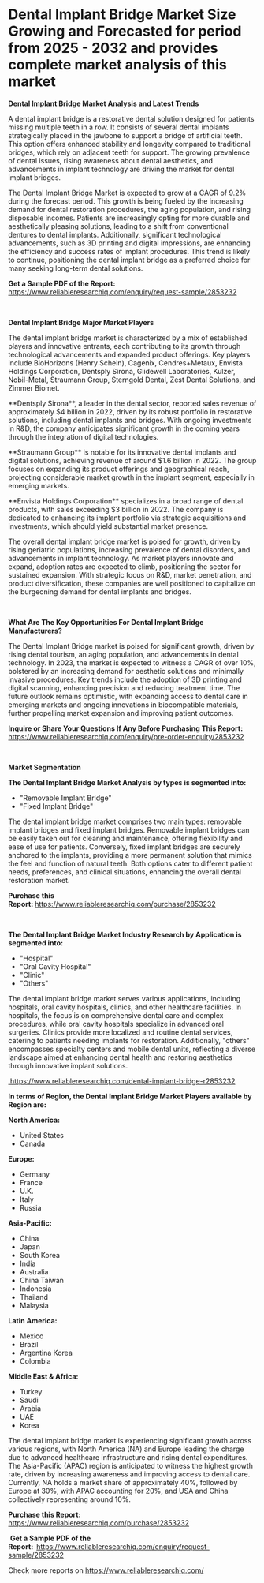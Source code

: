 <p><h1>Dental Implant Bridge Market Size Growing and Forecasted for period from 2025 - 2032 and provides complete market analysis of this market</h1></p><p><strong>Dental Implant Bridge Market Analysis and Latest Trends</strong></p>
<p><p>A dental implant bridge is a restorative dental solution designed for patients missing multiple teeth in a row. It consists of several dental implants strategically placed in the jawbone to support a bridge of artificial teeth. This option offers enhanced stability and longevity compared to traditional bridges, which rely on adjacent teeth for support. The growing prevalence of dental issues, rising awareness about dental aesthetics, and advancements in implant technology are driving the market for dental implant bridges.</p><p>The Dental Implant Bridge Market is expected to grow at a CAGR of 9.2% during the forecast period. This growth is being fueled by the increasing demand for dental restoration procedures, the aging population, and rising disposable incomes. Patients are increasingly opting for more durable and aesthetically pleasing solutions, leading to a shift from conventional dentures to dental implants. Additionally, significant technological advancements, such as 3D printing and digital impressions, are enhancing the efficiency and success rates of implant procedures. This trend is likely to continue, positioning the dental implant bridge as a preferred choice for many seeking long-term dental solutions.</p></p>
<p><strong>Get a Sample PDF of the Report:&nbsp;</strong> <a href="https://www.reliableresearchiq.com/enquiry/request-sample/2853232?utm_campaign=3171&utm_medium=2&utm_source=Github&utm_content=ia&utm_term=11032025&utm_id=dental-implant-bridge">https://www.reliableresearchiq.com/enquiry/request-sample/2853232</a></p>
<p>&nbsp;</p>
<p><strong>Dental Implant Bridge Major Market Players</strong></p>
<p><p>The dental implant bridge market is characterized by a mix of established players and innovative entrants, each contributing to its growth through technological advancements and expanded product offerings. Key players include BioHorizons (Henry Schein), Cagenix, Cendres+Metaux, Envista Holdings Corporation, Dentsply Sirona, Glidewell Laboratories, Kulzer, Nobil-Metal, Straumann Group, Sterngold Dental, Zest Dental Solutions, and Zimmer Biomet.</p><p>**Dentsply Sirona**, a leader in the dental sector, reported sales revenue of approximately $4 billion in 2022, driven by its robust portfolio in restorative solutions, including dental implants and bridges. With ongoing investments in R&D, the company anticipates significant growth in the coming years through the integration of digital technologies.</p><p>**Straumann Group** is notable for its innovative dental implants and digital solutions, achieving revenue of around $1.6 billion in 2022. The group focuses on expanding its product offerings and geographical reach, projecting considerable market growth in the implant segment, especially in emerging markets.</p><p>**Envista Holdings Corporation** specializes in a broad range of dental products, with sales exceeding $3 billion in 2022. The company is dedicated to enhancing its implant portfolio via strategic acquisitions and investments, which should yield substantial market presence.</p><p>The overall dental implant bridge market is poised for growth, driven by rising geriatric populations, increasing prevalence of dental disorders, and advancements in implant technology. As market players innovate and expand, adoption rates are expected to climb, positioning the sector for sustained expansion. With strategic focus on R&D, market penetration, and product diversification, these companies are well positioned to capitalize on the burgeoning demand for dental implants and bridges.</p></p>
<p>&nbsp;</p>
<p><strong>What Are The Key Opportunities For Dental Implant Bridge Manufacturers?</strong></p>
<p><p>The Dental Implant Bridge market is poised for significant growth, driven by rising dental tourism, an aging population, and advancements in dental technology. In 2023, the market is expected to witness a CAGR of over 10%, bolstered by an increasing demand for aesthetic solutions and minimally invasive procedures. Key trends include the adoption of 3D printing and digital scanning, enhancing precision and reducing treatment time. The future outlook remains optimistic, with expanding access to dental care in emerging markets and ongoing innovations in biocompatible materials, further propelling market expansion and improving patient outcomes.</p></p>
<p><strong>Inquire or Share Your Questions If Any Before Purchasing This Report:</strong> <a href="https://www.reliableresearchiq.com/enquiry/pre-order-enquiry/2853232?utm_campaign=3171&utm_medium=2&utm_source=Github&utm_content=ia&utm_term=11032025&utm_id=dental-implant-bridge">https://www.reliableresearchiq.com/enquiry/pre-order-enquiry/2853232</a></p>
<p>&nbsp;</p>
<p><strong>Market Segmentation</strong></p>
<p><strong>The Dental Implant Bridge Market Analysis by types is segmented into:</strong></p>
<p><ul><li>"Removable Implant Bridge"</li><li>"Fixed Implant Bridge"</li></ul></p>
<p><p>The dental implant bridge market comprises two main types: removable implant bridges and fixed implant bridges. Removable implant bridges can be easily taken out for cleaning and maintenance, offering flexibility and ease of use for patients. Conversely, fixed implant bridges are securely anchored to the implants, providing a more permanent solution that mimics the feel and function of natural teeth. Both options cater to different patient needs, preferences, and clinical situations, enhancing the overall dental restoration market.</p></p>
<p><strong>Purchase this Report:&nbsp;</strong><a href="https://www.reliableresearchiq.com/purchase/2853232?utm_campaign=3171&utm_medium=2&utm_source=Github&utm_content=ia&utm_term=11032025&utm_id=dental-implant-bridge">https://www.reliableresearchiq.com/purchase/2853232</a></p>
<p>&nbsp;</p>
<p><strong>The Dental Implant Bridge Market Industry Research by Application is segmented into:</strong></p>
<p><ul><li>"Hospital"</li><li>"Oral Cavity Hospital"</li><li>"Clinic"</li><li>"Others"</li></ul></p>
<p><p>The dental implant bridge market serves various applications, including hospitals, oral cavity hospitals, clinics, and other healthcare facilities. In hospitals, the focus is on comprehensive dental care and complex procedures, while oral cavity hospitals specialize in advanced oral surgeries. Clinics provide more localized and routine dental services, catering to patients needing implants for restoration. Additionally, "others" encompasses specialty centers and mobile dental units, reflecting a diverse landscape aimed at enhancing dental health and restoring aesthetics through innovative implant solutions.</p></p>
<p><a href="https://www.reliableresearchiq.com/dental-implant-bridge-r2853232?utm_campaign=3171&utm_medium=2&utm_source=Github&utm_content=ia&utm_term=11032025&utm_id=dental-implant-bridge">&nbsp;https://www.reliableresearchiq.com/dental-implant-bridge-r2853232</a></p>
<p><strong>In terms of Region, the Dental Implant Bridge Market Players available by Region are:</strong></p>
<p>
    <p> <strong> North America: </strong>
        <ul>
            <li>United States</li>
            <li>Canada</li>
        </ul>
        </p> 
    <p> <strong> Europe: </strong>
        <ul>
            <li>Germany</li>
            <li>France</li>
            <li>U.K.</li>
            <li>Italy</li>
            <li>Russia</li>
        </ul>
        </p> 
    <p> <strong> Asia-Pacific: </strong>
        <ul>
            <li>China</li>
            <li>Japan</li>
            <li>South Korea</li>
            <li>India</li>
            <li>Australia</li>
            <li>China Taiwan</li>
            <li>Indonesia</li>
            <li>Thailand</li>
            <li>Malaysia</li>
        </ul>
        </p> 
    <p> <strong> Latin America: </strong>
        <ul>
            <li>Mexico</li>
            <li>Brazil</li>
            <li>Argentina Korea</li>
            <li>Colombia</li>
        </ul>
        </p> 
    <p> <strong> Middle East & Africa: </strong>
        <ul>
            <li>Turkey</li>
            <li>Saudi</li>
            <li>Arabia</li>
            <li>UAE</li>
            <li>Korea</li>
        </ul>
    </p>
    </p>
<p><p>The dental implant bridge market is experiencing significant growth across various regions, with North America (NA) and Europe leading the charge due to advanced healthcare infrastructure and rising dental expenditures. The Asia-Pacific (APAC) region is anticipated to witness the highest growth rate, driven by increasing awareness and improving access to dental care. Currently, NA holds a market share of approximately 40%, followed by Europe at 30%, with APAC accounting for 20%, and USA and China collectively representing around 10%.</p></p>
<p><strong>Purchase this Report: </strong><a href="https://www.reliableresearchiq.com/purchase/2853232?utm_campaign=3171&utm_medium=2&utm_source=Github&utm_content=ia&utm_term=11032025&utm_id=dental-implant-bridge">https://www.reliableresearchiq.com/purchase/2853232</a></p>
<p>&nbsp;<strong>Get a Sample PDF of the Report:&nbsp;&nbsp;</strong><a href="https://www.reliableresearchiq.com/enquiry/request-sample/2853232?utm_campaign=3171&utm_medium=2&utm_source=Github&utm_content=ia&utm_term=11032025&utm_id=dental-implant-bridge">https://www.reliableresearchiq.com/enquiry/request-sample/2853232</a></p>
<p><strong></strong></p>
<p>Check more reports on <a href="https://www.reliableresearchiq.com/?utm_campaign=3171&utm_medium=2&utm_source=Github&utm_content=ia&utm_term=11032025&utm_id=dental-implant-bridge">https://www.reliableresearchiq.com/</a></p>